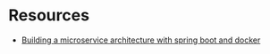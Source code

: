 # Resources

- [Building a microservice architecture with spring boot and docker](https://www.3pillarglobal.com/insights/building-a-microservice-architecture-with-spring-boot-and-docker-part-i)
